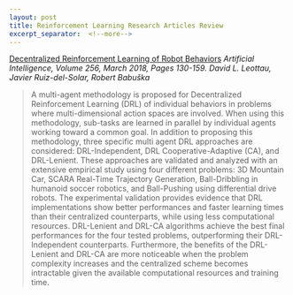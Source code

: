 ```yaml
---
layout: post
title: Reinforcement Learning Research Articles Review
excerpt_separator:  <!--more-->
---
```


[Decentralized Reinforcement Learning of Robot Behaviors](https://www.sciencedirect.com/science/article/pii/S0004370217301674)
<cite>Artificial Intelligence, Volume 256, March 2018, Pages 130-159.
      David L. Leottau, Javier Ruiz-del-Solar, Robert Babuška</cite>
> A multi-agent methodology is proposed for Decentralized Reinforcement Learning (DRL) of individual behaviors in problems where multi-dimensional action spaces are involved. When using this methodology, sub-tasks are learned in parallel by individual agents working toward a common goal. In addition to proposing this methodology, three specific multi agent DRL approaches are considered: DRL-Independent, DRL Cooperative-Adaptive (CA), and DRL-Lenient. These approaches are validated and analyzed with an extensive empirical study using four different problems: 3D Mountain Car, SCARA Real-Time Trajectory Generation, Ball-Dribbling in humanoid soccer robotics, and Ball-Pushing using differential drive robots. The experimental validation provides evidence that DRL implementations show better performances and faster learning times than their centralized counterparts, while using less computational resources. DRL-Lenient and DRL-CA algorithms achieve the best final performances for the four tested problems, outperforming their DRL-Independent counterparts. Furthermore, the benefits of the DRL-Lenient and DRL-CA are more noticeable when the problem complexity increases and the centralized scheme becomes intractable given the available computational resources and training time. 
